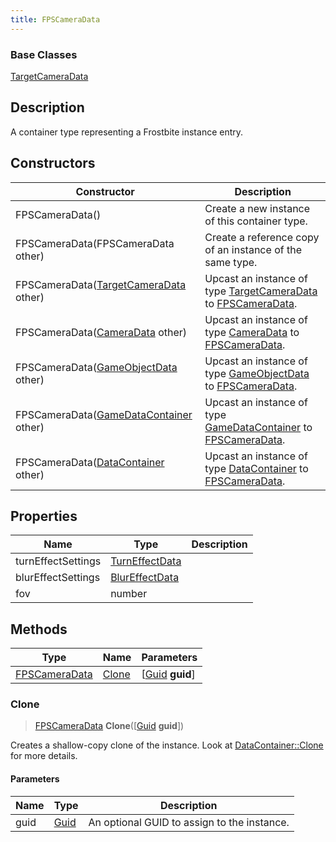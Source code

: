 ```yaml
---
title: FPSCameraData
---
```

### Base Classes

[TargetCameraData](TargetCameraData)

## Description

A container type representing a Frostbite instance entry.

## Constructors

| Constructor                                                              | Description                                                                                                       |
| ------------------------------------------------------------------------ | ----------------------------------------------------------------------------------------------------------------- |
| FPSCameraData()                                                          | Create a new instance of this container type.                                                                     |
| FPSCameraData(FPSCameraData other)                                       | Create a reference copy of an instance of the same type.                                                          |
| FPSCameraData([TargetCameraData](TargetCameraData) other)                | Upcast an instance of type [TargetCameraData](TargetCameraData) to [FPSCameraData](FPSCameraData).                |
| FPSCameraData([CameraData](CameraData) other)                            | Upcast an instance of type [CameraData](CameraData) to [FPSCameraData](FPSCameraData).                            |
| FPSCameraData([GameObjectData](GameObjectData) other)                    | Upcast an instance of type [GameObjectData](GameObjectData) to [FPSCameraData](FPSCameraData).                    |
| FPSCameraData([GameDataContainer](GameDataContainer) other)              | Upcast an instance of type [GameDataContainer](GameDataContainer) to [FPSCameraData](FPSCameraData).              |
| FPSCameraData([DataContainer](/vext/ref/shared/class/datacontainer) other) | Upcast an instance of type [DataContainer](/vext/ref/shared/class/datacontainer) to [FPSCameraData](FPSCameraData). |

## Properties

| Name               | Type                             | Description |
| ------------------ | -------------------------------- | ----------- |
| turnEffectSettings | [TurnEffectData](TurnEffectData) |             |
| blurEffectSettings | [BlurEffectData](BlurEffectData) |             |
| fov                | number                           |             |

## Methods

| Type                           | Name            | Parameters                                     |
| ------------------------------ | --------------- | ---------------------------------------------- |
| [FPSCameraData](FPSCameraData) | [Clone](#clone) | \[[Guid](/vext/ref/shared/class/guid) **guid**\] |

### Clone

> [FPSCameraData](FPSCameraData) **Clone**(\[[Guid](/vext/ref/shared/class/guid) **guid**\])

Creates a shallow-copy clone of the instance. Look at [DataContainer::Clone](/vext/ref/shared/class/datacontainer#clone) for more details.

#### Parameters

| Name | Type         | Description                                 |
| ---- | ------------ | ------------------------------------------- |
| guid | [Guid](Guid) | An optional GUID to assign to the instance. |
